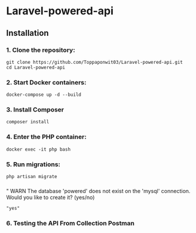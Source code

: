 
# Laravel-powered-api

## Installation

### 1. Clone the repository:
    git clone https://github.com/Toppaponwit03/Laravel-powered-api.git
    cd Laravel-powered-api
    

### 2. Start Docker containers:
    docker-compose up -d --build
    
### 3. Install Composer
    composer install

### 4. Enter the PHP container:
    docker exec -it php bash


### 5. Run migrations:
    php artisan migrate

###
   <p> " WARN The database 'powered' does not exist on the 'mysql' connection. Would you like to create it? (yes/no)</p>
    
    "yes"


### 6. Testing the API From Collection Postman




